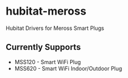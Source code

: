 # hubitat-meross
Hubitat Drivers for Meross Smart Plugs

## Currently Supports

* MSS120 - Smart WiFi Plug
* MSS620 - Smart WiFi Indoor/Outdoor Plug
